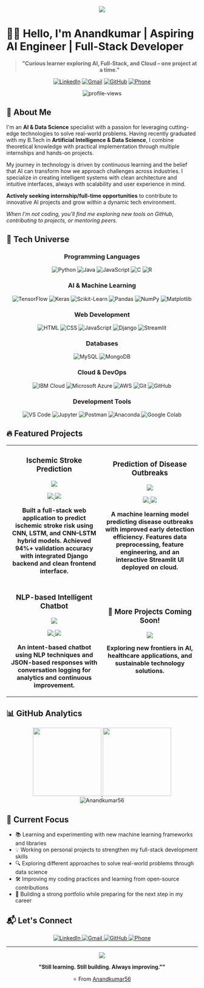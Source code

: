 <div align="center">
  <img src="https://readme-typing-svg.herokuapp.com/?lines=Welcome+to+my+digital+space;AI+%26+Data+Science+Explorer+with+Full-Stack+Skills;Let's+build+something+meaningful.&font=Fira%20Code&center=true&width=800&height=45&color=f75c7e&vCenter=true&size=22&pause=1000">
</div>
<!--
<p align="center">
  <img src="https://github.com/Anandkumar56/Anandkumar56/blob/main/assets/grid-snake.svg" alt="snake" />
</p>-->

# 👨‍💻 Hello, I'm Anandkumar | Aspiring AI Engineer | Full-Stack Developer


<div align="center">
  
>**"Curious learner exploring AI, Full-Stack, and Cloud – one project at a time."**

</div>


<p align="center">
  <a href="https://www.linkedin.com/in/anandkumardalwaie"><img src="https://img.shields.io/badge/LinkedIn-0077B5?style=for-the-badge&logo=linkedin&logoColor=white" alt="LinkedIn"/></a>
  <a href="mailto:akn915573@gmail.com"><img src="https://img.shields.io/badge/Gmail-D14836?style=for-the-badge&logo=gmail&logoColor=white" alt="Gmail"/></a>
  <a href="https://github.com/Anandkumar56"><img src="https://img.shields.io/badge/GitHub-100000?style=for-the-badge&logo=github&logoColor=white" alt="GitHub"/></a>
  <a href="tel:+919640080817"><img src="https://img.shields.io/badge/Contact-+91--9640080817-blue?style=for-the-badge&logo=whatsapp&logoColor=white" alt="Phone"/></a>
</p>

<div align="center">
  <img src="https://komarev.com/ghpvc/?username=Anandkumar56&label=Profile%20views&color=0e75b6&style=flat&abbreviated=true" alt="profile-views" />
</div>

## 🌟 About Me

I'm an **AI & Data Science** specialist with a passion for leveraging cutting-edge technologies to solve real-world problems. Having recently graduated with my B.Tech in **Artificial Intelligence & Data Science**, I combine theoretical knowledge with practical implementation through multiple internships and hands-on projects.

My journey in technology is driven by continuous learning and the belief that AI can transform how we approach challenges across industries. I specialize in creating intelligent systems with clean architecture and intuitive interfaces, always with scalability and user experience in mind.

**Actively seeking internship/full-time opportunities** to contribute to innovative AI projects and grow within a dynamic tech environment.

*When I'm not coding, you'll find me exploring new tools on GitHub, contributing to projects, or mentoring peers.*


## 🚀 Tech Universe

<div align="center">
  
  ### Programming Languages
  ![Python](https://img.shields.io/badge/Python-3776AB?style=for-the-badge&logo=python&logoColor=white)
  ![Java](https://img.shields.io/badge/Java-ED8B00?style=for-the-badge&logo=openjdk&logoColor=white)
  ![JavaScript](https://img.shields.io/badge/JavaScript-F7DF1E?style=for-the-badge&logo=javascript&logoColor=black)
  ![C](https://img.shields.io/badge/C-00599C?style=for-the-badge&logo=c&logoColor=white)
  ![R](https://img.shields.io/badge/R-276DC3?style=for-the-badge&logo=r&logoColor=white)
  
  ### AI & Machine Learning
  ![TensorFlow](https://img.shields.io/badge/TensorFlow-FF6F00?style=for-the-badge&logo=tensorflow&logoColor=white)
  ![Keras](https://img.shields.io/badge/Keras-D00000?style=for-the-badge&logo=keras&logoColor=white)
  ![Scikit-Learn](https://img.shields.io/badge/scikit--learn-F7931E?style=for-the-badge&logo=scikit-learn&logoColor=white)
  ![Pandas](https://img.shields.io/badge/Pandas-150458?style=for-the-badge&logo=pandas&logoColor=white)
  ![NumPy](https://img.shields.io/badge/NumPy-013243?style=for-the-badge&logo=numpy&logoColor=white)
  ![Matplotlib](https://img.shields.io/badge/Matplotlib-ffffff?style=for-the-badge&logo=python&logoColor=black)
  
  ### Web Development
  ![HTML](https://img.shields.io/badge/HTML5-E34F26?style=for-the-badge&logo=html5&logoColor=white)
  ![CSS](https://img.shields.io/badge/CSS3-1572B6?style=for-the-badge&logo=css3&logoColor=white)
  ![JavaScript](https://img.shields.io/badge/JavaScript-F7DF1E?style=for-the-badge&logo=javascript&logoColor=black)
  ![Django](https://img.shields.io/badge/Django-092E20?style=for-the-badge&logo=django&logoColor=white)
  ![Streamlit](https://img.shields.io/badge/Streamlit-FF4B4B?style=for-the-badge&logo=streamlit&logoColor=white)
  
  ### Databases
  ![MySQL](https://img.shields.io/badge/MySQL-00000F?style=for-the-badge&logo=mysql&logoColor=white)
  ![MongoDB](https://img.shields.io/badge/MongoDB-4EA94B?style=for-the-badge&logo=mongodb&logoColor=white)
  
  ### Cloud & DevOps
  ![IBM Cloud](https://img.shields.io/badge/IBM_Cloud-054ADA?style=for-the-badge&logo=ibm&logoColor=white)
  ![Microsoft Azure](https://img.shields.io/badge/Microsoft_Azure-0089D6?style=for-the-badge&logo=microsoft-azure&logoColor=white)
  ![AWS](https://img.shields.io/badge/AWS-232F3E?style=for-the-badge&logo=amazon-aws&logoColor=white)
  ![Git](https://img.shields.io/badge/Git-F05032?style=for-the-badge&logo=git&logoColor=white)
  ![GitHub](https://img.shields.io/badge/GitHub-100000?style=for-the-badge&logo=github&logoColor=white)
  
  ### Development Tools
  ![VS Code](https://img.shields.io/badge/VS_Code-007ACC?style=for-the-badge&logo=visual-studio-code&logoColor=white)
  ![Jupyter](https://img.shields.io/badge/Jupyter-F37626?style=for-the-badge&logo=jupyter&logoColor=white)
  ![Postman](https://img.shields.io/badge/Postman-FF6C37?style=for-the-badge&logo=postman&logoColor=white)
  ![Anaconda](https://img.shields.io/badge/Anaconda-44A833?style=for-the-badge&logo=anaconda&logoColor=white)
  ![Google Colab](https://img.shields.io/badge/Google_Colab-F9AB00?style=for-the-badge&logo=google-colab&logoColor=white)
  
</div>


## 🔥 Featured Projects

<div align="center">
  <table>
    <tr>
      <td width="50%">
        <h3 align="center">Ischemic Stroke Prediction</h3>
        <div align="center">
          <a href="https://github.com/Anandkumar56/ischemic-stroke-prediction" target="_blank">
            <img src="https://readme-typing-svg.herokuapp.com/?lines=Python+%7C+TensorFlow+%7C+Keras;CNN+%7C+LSTM+%7C+Hybrid+Models;Django+%7C+REST+APIs&font=Fira%20Code&center=true&width=380&height=50&color=f75c7e&vCenter=true&size=16">
          </a>
          <p>
            <a href="https://github.com/Anandkumar56/ischemic-stroke-prediction" target="_blank">
              <img src="https://img.shields.io/badge/Code-1D1E23?style=for-the-badge&logo=github&logoColor=white">
            </a>
            <a href="#" target="_blank">
              <img src="https://img.shields.io/badge/Live-00C7B7?style=for-the-badge&logo=vercel&logoColor=white">
            </a>
          </p>
          <p><strong>Built a full-stack web application to predict ischemic stroke risk using CNN, LSTM, and CNN–LSTM hybrid models. Achieved 94%+ validation accuracy with integrated Django backend and clean frontend interface.</strong></p>
        </div>
      </td>
      <td width="50%">
        <h3 align="center">Prediction of Disease Outbreaks</h3>
        <div align="center">
          <a href="https://github.com/Anandkumar56/disease-outbreak-prediction" target="_blank">
            <img src="https://readme-typing-svg.herokuapp.com/?lines=Python+%7C+Machine+Learning;Streamlit+%7C+Cloud+Deployment;Early+Detection+System&font=Fira%20Code&center=true&width=380&height=50&color=f75c7e&vCenter=true&size=16">
          </a>
          <p>
            <a href="https://github.com/Anandkumar56/disease-outbreak-prediction" target="_blank">
              <img src="https://img.shields.io/badge/Code-1D1E23?style=for-the-badge&logo=github&logoColor=white">
            </a>
            <a href="#" target="_blank">
              <img src="https://img.shields.io/badge/Live-00C7B7?style=for-the-badge&logo=vercel&logoColor=white">
            </a>
          </p>
          <p><strong>A machine learning model predicting disease outbreaks with improved early detection efficiency. Features data preprocessing, feature engineering, and an interactive Streamlit UI deployed on cloud.</strong></p>
        </div>
      </td>
    </tr>
    <tr>
      <td width="50%">
        <h3 align="center">NLP-based Intelligent Chatbot</h3>
        <div align="center">
          <a href="https://github.com/Anandkumar56/nlp-chatbot" target="_blank">
            <img src="https://readme-typing-svg.herokuapp.com/?lines=Python+%7C+NLP;Machine+Learning;Intent-based+Responses&font=Fira%20Code&center=true&width=380&height=50&color=f75c7e&vCenter=true&size=16">
          </a>
          <p>
            <a href="https://github.com/Anandkumar56/nlp-chatbot" target="_blank">
              <img src="https://img.shields.io/badge/Code-1D1E23?style=for-the-badge&logo=github&logoColor=white">
            </a>
            <a href="#" target="_blank">
              <img src="https://img.shields.io/badge/Live-00C7B7?style=for-the-badge&logo=vercel&logoColor=white">
            </a>
          </p>
          <p><strong>An intent-based chatbot using NLP techniques and JSON-based responses with conversation logging for analytics and continuous improvement.</strong></p>
        </div>
      </td>
      <td width="50%">
        <div align="center">
          <h3>🚀 More Projects Coming Soon!</h3>
          <img src="https://readme-typing-svg.herokuapp.com/?lines=AI+%7C+Machine+Learning;Data+Science+%7C+Web+Development;Innovation+in+Progress&font=Fira%20Code&center=true&width=380&height=50&color=f75c7e&vCenter=true&size=16">
          <p><strong>Exploring new frontiers in AI, healthcare applications, and sustainable technology solutions.</strong></p>
        </div>
      </td>
    </tr>
  </table>
</div>

## 📊 GitHub Analytics

<div align="center">
  <a href="https://github.com/Anandkumar56">
    <img height="180em" src="https://github-readme-stats.vercel.app/api?username=Anandkumar56&show_icons=true&theme=radical&include_all_commits=true&count_private=true"/>
    <img height="180em" src="https://github-readme-stats.vercel.app/api/top-langs/?username=Anandkumar56&layout=compact&langs_count=7&theme=radical"/>
  </a>
</div>

<div align="center">
  <img src="https://github-readme-streak-stats.herokuapp.com/?user=Anandkumar56&theme=radical" alt="Anandkumar56" />
</div>


## 🌈 Current Focus

- 📚 Learning and experimenting with new machine learning frameworks and libraries
- 💡 Working on personal projects to strengthen my full-stack development skills
- 🔍 Exploring different approaches to solve real-world problems through data science
- 🛠️ Improving my coding practices and learning from open-source contributions
- 🎯 Building a strong portfolio while preparing for the next step in my career

## 📬 Let's Connect

<div align="center">
  <a href="https://www.linkedin.com/in/anandkumardalwaie" target="_blank">
    <img src="https://img.shields.io/badge/LinkedIn-0077B5?style=for-the-badge&logo=linkedin&logoColor=white" alt="LinkedIn"/>
  </a>
  <a href="mailto:akn915573@gmail.com" target="_blank">
    <img src="https://img.shields.io/badge/Gmail-D14836?style=for-the-badge&logo=gmail&logoColor=white" alt="Gmail"/>
  </a>
  <a href="https://github.com/Anandkumar56" target="_blank">
    <img src="https://img.shields.io/badge/GitHub-100000?style=for-the-badge&logo=github&logoColor=white" alt="GitHub"/>
  </a>
  <a href="tel:+919640080817" target="_blank">
    <img src="https://img.shields.io/badge/Phone-+91--9640080817-blue?style=for-the-badge&logo=whatsapp&logoColor=white" alt="Phone"/>
  </a>
</div>

---

<div align="center">
  <img src="https://readme-typing-svg.herokuapp.com/?lines=Curiosity+drives+my+code.;Learning+never+stops.;Turning+ideas+into+impact.&font=Fira%20Code&center=true&width=800&height=45&color=f75c7e&vCenter=true&size=22&pause=1000">
</div>


<p align="center">
  <strong>"Still learning. Still building. Always improving.""</strong>
</p>

<div align="center">
  <p>⭐️ From <a href="https://github.com/Anandkumar56">Anandkumar56</a></p>
</div>
